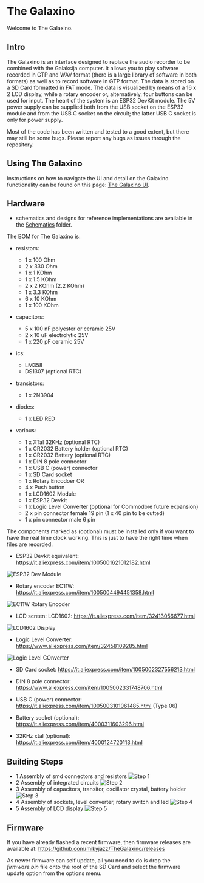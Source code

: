 # The Galaxino

Welcome to The Galaxino.  

## Intro

The Galaxino is an interface designed to replace the audio recorder to be combined with the Galaksija computer.
It allows you to play software recorded in GTP and WAV format (there is a large library of software in both formats) as well as to record software in GTP format.
The data is stored on a SD Card formatted in FAT mode.
The data is visualized by means of a 16 x 2 LCD display, while a rotary encoder or, alternatively, four buttons can be used for input.
The heart of the system is an ESP32 DevKit module.
The 5V power supply can be supplied both from the USB socket on the ESP32 module and from the USB C socket on the circuit; the latter USB C socket is only for power supply.

Most of the code has been written and tested to a good extent, but there may still be some bugs.
Please report any bugs as issues through the repository.

## Using The Galaxino

Instructions on how to navigate the UI and detail on the Galaxino functionality can be found on this page: [The Galaxino UI](docs/ui/Galaxino-UI.md).

## Hardware

- schematics and designs for reference implementations are available in the [Schematics](docs/schematics) folder.


The BOM for The Galaxino is:

- resistors:
    - 1 x 100 Ohm
    - 2 x 330 Ohm
    - 1 x 1 KOhm
    - 1 x 1.5 KOhm
    - 2 x 2 KOhm (2.2 KOhm)
    - 1 x 3.3 KOhm
    - 6 x 10 KOhm 
    - 1 x 100 KOhm 

- capacitors:
    - 5 x 100 nF polyester or ceramic 25V
    - 2 x 10 uF electrolytic 25V
    - 1 x 220 pF ceramic 25V

- ics:
    - LM358
    - DS1307 (optional RTC)

- transistors:
    - 1 x 2N3904

- diodes:
    - 1 x LED RED

- various:
    - 1 x XTal 32KHz (optional RTC)
    - 1 x CR2032 Battery holder (optional RTC)
    - 1 x CR2032 Battery (optional RTC)
    - 1 x DIN 8 pole connector
    - 1 x USB C (power) connector
    - 1 x SD Card socket
    - 1 x Rotary Encodoer
        OR
    - 4 x Push button
    - 1 x LCD1602 Module
    - 1 x ESP32 Devkit
    - 1 x Logic Level Converter (optional for Commodore future expansion)
    - 2 x pin connector female 19 pin (1 x 40 pin to be cutted)
    - 1 x pin connector male 6 pin

The components marked as (optional) must be installed only if you want to have the real time clock working. This is just to have the right time when files are recorded.

- ESP32 Devkit equivalent: https://it.aliexpress.com/item/1005001621012182.html

![ESP32 Dev Module](docs/img/ESP32_Dev_Module.png?raw=true "ESP32 Dev Module")

- Rotary encoder EC11W: https://it.aliexpress.com/item/1005004494451358.html

![EC11W Rotary Encoder](docs/img/rotary_encoder.jpg?raw=true "EC11W Rotary Encoder")

- LCD screen: LCD1602: https://it.aliexpress.com/item/32413056677.html

![LCD1602 Display](docs/img/LCD1602.png?raw=true "LCD1602 Display")

- Logic Level Converter: https://www.aliexpress.com/item/32458109285.html

![Logic Level COnverter](docs/img/level_converter.png?raw=true "Logic Level Converter")

- SD Card socket: https://it.aliexpress.com/item/1005002327556213.html

- DIN 8 pole connector: https://www.aliexpress.com/item/1005002331748706.html

- USB C (power) connector: https://it.aliexpress.com/item/1005003101061485.html (Type 06)

- Battery socket (optional): https://it.aliexpress.com/item/4000311603296.html

- 32KHz xtal (optional): https://it.aliexpress.com/item/4000124720113.html


## Building Steps

- 1 Assembly of smd connectors and resistors
![Step 1](docs/img/build_1.jpeg?raw=true "Step 1")
- 2 Assembly of integrated circuits
![Step 2](docs/img/build_2.jpeg?raw=true "Step 2")
- 3 Assembly of capacitors, transitor, oscillator crystal, battery holder
![Step 3](docs/img/build_3.jpeg?raw=true "Step 3")
- 4 Assembly of sockets, level converter, rotary switch and led
![Step 4](docs/img/build_4.jpeg?raw=true "Step 4")
- 5 Assembly of LCD display
![Step 5](docs/img/build_5.jpeg?raw=true "Step 5")


## Firmware

If you have already flashed a recent firmware, then firmware releases are available at: https://github.com/mikyjazz/TheGalaxino/releases

As newer firmware can self update, all you need to do is drop the *firmware.bin* file onto the root of the SD Card and select the firmware update option from the options menu.
